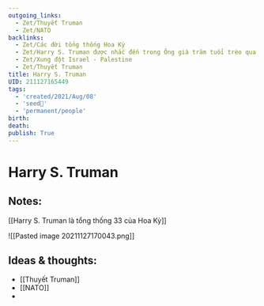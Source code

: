 ```yaml
---
outgoing_links:
  - Zet/Thuyết Truman
  - Zet/NATO
backlinks:
  - Zet/Các đời tổng thống Hoa Kỳ
  - Zet/Harry S. Truman được nhắc đến trong Ông già trăm tuổi trèo qua cửa sổ
  - Zet/Xung đột Israel - Palestine
  - Zet/Thuyết Truman
title: Harry S. Truman
UID: 211127165449
tags:
  - 'created/2021/Aug/08'
  - 'seed🥜'
  - 'permanent/people'
birth:
death:
publish: True
---
```

# Harry S. Truman

## Notes:
[[Harry S. Truman là tổng thống 33 của Hoa Kỳ]]

![[Pasted image 20211127170043.png]]

## Ideas & thoughts:
- [[Thuyết Truman]]
- [[NATO]]
- 

